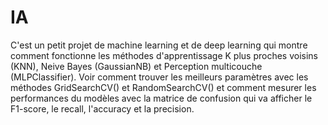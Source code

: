 # IA

C'est un petit projet de machine learning et de deep learning qui montre comment fonctionne les méthodes d'apprentissage K plus proches voisins (KNN), Neive Bayes (GaussianNB) et Perception multicouche (MLPClassifier). Voir comment trouver les meilleurs paramètres avec les méthodes GridSearchCV() et RandomSearchCV() et comment mesurer les performances du modèles avec la matrice de confusion qui va afficher le F1-score, le recall, l'accuracy et la precision.